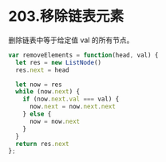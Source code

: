 # 203.移除链表元素
删除链表中等于给定值 val 的所有节点。

```js
var removeElements = function(head, val) {
  let res = new ListNode()
  res.next = head

  let now = res
  while (now.next) {
    if (now.next.val === val) {
      now.next = now.next.next
    } else {
      now = now.next
    }
  }
  return res.next
};
```